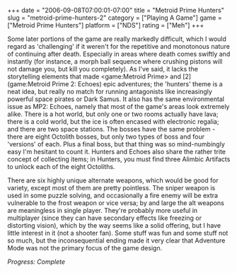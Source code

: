+++
date = "2006-09-08T07:00:01-07:00"
title = "Metroid Prime Hunters"
slug = "metroid-prime-hunters-2"
category = ["Playing A Game"]
game = ["Metroid Prime Hunters"]
platform = ["NDS"]
rating = ["Meh"]
+++

Some later portions of the game are really markedly difficult, which I would regard as 'challenging' if it weren't for the repetitive and monotonous nature of continuing after death. Especially in areas where death comes swiftly and instantly (for instance, a morph ball sequence where crushing pistons will not damage you, but kill you completely). As I've said, it lacks the storytelling elements that made <game:Metroid Prime> and [2](game:Metroid Prime 2: Echoes) epic adventures; the 'hunters' theme is a neat idea, but really no match for running antagonists like increasingly powerful space pirates or Dark Samus. It also has the same environmental issue as MP2: Echoes, namely that most of the game's areas look extremely alike. There is a hot world, but only one or two rooms actually have lava; there is a cold world, but the ice is often encased with electronic regalia; and there are two space stations. The bosses have the same problem - there are eight Octolith bosses, but only two types of boss and four 'versions' of each. Plus a final boss, but that thing was so mind-numbingly easy I'm hesitant to count it. Hunters and Echoes also share the rather trite concept of collecting items; in Hunters, you must find three Alimbic Artifacts to unlock each of the eight Octoliths.

There are six highly unique alternate weapons, which would be good for variety, except most of them are pretty pointless. The sniper weapon is used in some puzzle solving, and occasionally a fire enemy will be extra vulnerable to the frost weapon or vice versa; by and large the alt weapons are meaningless in single player. They're probably more useful in multiplayer (since they can have secondary effects like freezing or distorting vision), which by the way seems like a solid offering, but I have little interest in it (not a shooter fan). Some stuff was fun and some stuff not so much, but the inconsequential ending made it very clear that Adventure Mode was not the primary focus of the game design.

<i>Progress: Complete</i>